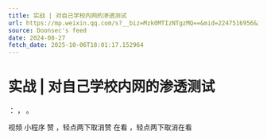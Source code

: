 ```yaml
---
title: 实战 | 对自己学校内网的渗透测试
url: https://mp.weixin.qq.com/s?__biz=Mzk0MTIzNTgzMQ==&mid=2247516956&idx=1&sn=18e3a6589a0e304d0b0bb6c8fb61939f
source: Doonsec's feed
date: 2024-08-27
fetch_date: 2025-10-06T18:01:17.152964
---
```


# 实战 | 对自己学校内网的渗透测试

：
，
。

视频
小程序
赞
，轻点两下取消赞
在看
，轻点两下取消在看